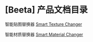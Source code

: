 # \[Beeta\] 产品文档目录

智能贴图替换器 [Smart Texture Changer](Smart%20Texture%20Changer/)

智能材质替换器 [Smart Material Changer](Smart%20Material%20Changer/)
